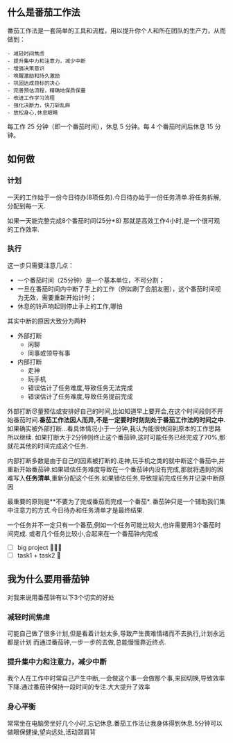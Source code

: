 
## 什么是番茄工作法

番茄工作法是一套简单的工具和流程，用以提升你个人和所在团队的生产力，从而做到：

    - 减轻时间焦虑
    - 提升集中力和注意力，减少中断
    - 增强决策意识
    - 唤醒激励和持久激励
    - 巩固达成目标的决心
    - 完善预估流程，精确地保质保量
    - 改进工作学习流程
    - 强化决断力，快刀斩乱麻
    - 放松身心,休息眼睛

每工作 25 分钟（即一个番茄时间），休息 5 分钟。每 4 个番茄时间后休息 15 分钟。

## 如何做

### 计划

一天的工作始于一份今日待办(8项任务).今日待办始于一份任务清单.将任务拆解,分配到每一天.

如果一天能完整完成8个番茄时间(25分*8) 那就是高效工作4小时,是一个很可观的工作效率.

### 执行
这一步只需要注意几点：
- 一个番茄时间（25分钟）是一个基本单位，不可分割；
- 一旦在番茄时间内中断了手上的工作（例如刷了会朋友圈），这个番茄时间视为无效，需要重新开始计时；
- 休息的铃声响起则停止手上的工作,哪怕

其实中断的原因大致分为两种
- 外部打断
    - 闲聊
    - 同事或领导有事
- 内部打断
    - 走神
    - 玩手机
    - 错误估计了任务难度,导致任务无法完成
    - 错误估计了任务难度,导致任务提前完成

外部打断尽量预估或安排好自己的时间,比如知道早上要开会,在这个时间段则不开始番茄时间.**番茄工作法因人而异,不是一定要时时刻刻处于番茄工作法的时间之中.** 如果确实被外部打断...看具体情况小于一分钟,我认为能很快回到原本的工作思路所以继续.
如果打断大于2分钟则终止这个番茄钟,这时可能任务已经完成了70%,那就花其他的时间完成这个任务.


内部打断多数是由于自己的因素被打断的.走神,玩手机之类的就中断这个番茄中,并重新开始番茄钟.如果错估任务难度导致在一个番茄钟内没有完成,那就将遇到的困难写入**任务清单**,重新分配这个任务.如果错估任务,导致提前完成任务并记录中断原因

最重要的原则是**不要为了完成番茄而完成一个番茄*. 番茄钟只是一个辅助我们集中注意力的方式.今日待办和任务清单才是最终结果.

一个任务并不一定只有一个番茄,例如一个任务可能比较大,也许需要用3个番茄时间完成. 或者几个任务比较小,合起来在一个番茄钟内完成
- [ ] big project 🍅🍅🍅
- [ ] task1 + task2 🍅

## 我为什么要用番茄钟

对我来说用番茄钟有以下3个切实的好处

### 减轻时间焦虑
可能自己做了很多计划,但是看着计划太多,导致产生畏难情绪而不去执行,计划永远都是计划
而通过番茄钟,一步一步的去做,总能慢慢靠近终点.

### 提升集中力和注意力，减少中断

我个人在工作中时常自己产生中断,一会做这个事一会做那个事,来回切换,导致效率下降.通过番茄钟保持一段时间的专注.大大提升了效率

### 身心平衡

常常坐在电脑旁坐好几个小时,忘记休息.番茄工作法让我身体得到休息.5分钟可以做眼保健操,望向远处,活动颈肩背
